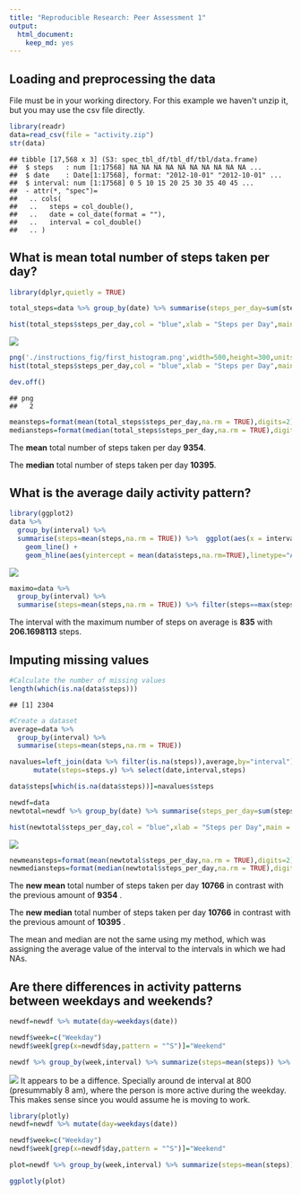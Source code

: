 ```yaml
---
title: "Reproducible Research: Peer Assessment 1"
output: 
  html_document: 
    keep_md: yes
---
```




## Loading and preprocessing the data

File must be in your working directory. For this example we haven't unzip it, but you may use the csv file directly. 


```r
library(readr)
data=read_csv(file = "activity.zip")
str(data)
```

```
## tibble [17,568 x 3] (S3: spec_tbl_df/tbl_df/tbl/data.frame)
##  $ steps   : num [1:17568] NA NA NA NA NA NA NA NA NA NA ...
##  $ date    : Date[1:17568], format: "2012-10-01" "2012-10-01" ...
##  $ interval: num [1:17568] 0 5 10 15 20 25 30 35 40 45 ...
##  - attr(*, "spec")=
##   .. cols(
##   ..   steps = col_double(),
##   ..   date = col_date(format = ""),
##   ..   interval = col_double()
##   .. )
```


## What is mean total number of steps taken per day?


```r
library(dplyr,quietly = TRUE)

total_steps=data %>% group_by(date) %>% summarise(steps_per_day=sum(steps,na.rm = T))

hist(total_steps$steps_per_day,col = "blue",xlab = "Steps per Day",main = "Histogram")
```

![](PA1_template_files/figure-html/unnamed-chunk-3-1.png)<!-- -->

```r
png('./instructions_fig/first_histogram.png',width=500,height=300,units="px")
hist(total_steps$steps_per_day,col = "blue",xlab = "Steps per Day",main = "Histogram")

dev.off()
```

```
## png 
##   2
```



```r
meansteps=format(mean(total_steps$steps_per_day,na.rm = TRUE),digits=2)
mediansteps=format(median(total_steps$steps_per_day,na.rm = TRUE),digits=2)
```

The **mean** total number of steps taken per day **9354**.  

The **median** total number of steps taken per day **10395**.  

## What is the average daily activity pattern?


```r
library(ggplot2)
data %>% 
  group_by(interval) %>% 
  summarise(steps=mean(steps,na.rm = TRUE)) %>%  ggplot(aes(x = interval,y=steps))+
    geom_line() + 
    geom_hline(aes(yintercept = mean(data$steps,na.rm=TRUE),linetype="Average"),color="blue",show.legend = TRUE)
```

![](PA1_template_files/figure-html/unnamed-chunk-5-1.png)<!-- -->

```r
maximo=data %>% 
  group_by(interval) %>% 
  summarise(steps=mean(steps,na.rm = TRUE)) %>% filter(steps==max(steps))
```
The interval with the maximum number of steps on average is **835** with **206.1698113** steps.  



## Imputing missing values

```r
#Calculate the number of missing values
length(which(is.na(data$steps)))
```

```
## [1] 2304
```

```r
#Create a dataset
average=data %>% 
  group_by(interval) %>% 
  summarise(steps=mean(steps,na.rm = TRUE))

navalues=left_join(data %>% filter(is.na(steps)),average,by="interval") %>% 
      mutate(steps=steps.y) %>% select(date,interval,steps)

data$steps[which(is.na(data$steps))]=navalues$steps

newdf=data
newtotal=newdf %>% group_by(date) %>% summarise(steps_per_day=sum(steps,na.rm = T)) 

hist(newtotal$steps_per_day,col = "blue",xlab = "Steps per Day",main = "Histogram")
```

![](PA1_template_files/figure-html/unnamed-chunk-7-1.png)<!-- -->

```r
newmeansteps=format(mean(newtotal$steps_per_day,na.rm = TRUE),digits=2)
newmediansteps=format(median(newtotal$steps_per_day,na.rm = TRUE),digits=2)
```


The **new mean** total number of steps taken per day **10766** in contrast with the previous amount of **9354** .  

The **new median** total number of steps taken per day **10766** in contrast with the previous amount of **10395** .  

The mean and median are not the same using my method, which was assigning the average value of the interval to the intervals in which we had NAs. 


## Are there differences in activity patterns between weekdays and weekends?


```r
newdf=newdf %>% mutate(day=weekdays(date)) 

newdf$week=c("Weekday")
newdf$week[grep(x=newdf$day,pattern = "^S")]="Weekend"

newdf %>% group_by(week,interval) %>% summarize(steps=mean(steps)) %>%  ggplot(aes(interval,steps)) + geom_line(aes(color=week),show.legend = FALSE) + facet_grid(.~week)
```

![](PA1_template_files/figure-html/unnamed-chunk-9-1.png)<!-- -->
It appears to be a diffence. Specially around de interval at 800 (presummably 8 am), where the person is more active during the weekday. This makes sense since you would assume he is moving to work. 




```r
library(plotly)
newdf=newdf %>% mutate(day=weekdays(date)) 

newdf$week=c("Weekday")
newdf$week[grep(x=newdf$day,pattern = "^S")]="Weekend"

plot=newdf %>% group_by(week,interval) %>% summarize(steps=mean(steps)) %>%  ggplot(aes(interval,steps)) + geom_line(aes(color=week),show.legend = FALSE) + facet_grid(.~week)

ggplotly(plot)
```

<!--html_preserve--><div id="htmlwidget-4fe247dd22256e529141" style="width:672px;height:480px;" class="plotly html-widget"></div>
<script type="application/json" data-for="htmlwidget-4fe247dd22256e529141">{"x":{"data":[{"x":[0,5,10,15,20,25,30,35,40,45,50,55,100,105,110,115,120,125,130,135,140,145,150,155,200,205,210,215,220,225,230,235,240,245,250,255,300,305,310,315,320,325,330,335,340,345,350,355,400,405,410,415,420,425,430,435,440,445,450,455,500,505,510,515,520,525,530,535,540,545,550,555,600,605,610,615,620,625,630,635,640,645,650,655,700,705,710,715,720,725,730,735,740,745,750,755,800,805,810,815,820,825,830,835,840,845,850,855,900,905,910,915,920,925,930,935,940,945,950,955,1000,1005,1010,1015,1020,1025,1030,1035,1040,1045,1050,1055,1100,1105,1110,1115,1120,1125,1130,1135,1140,1145,1150,1155,1200,1205,1210,1215,1220,1225,1230,1235,1240,1245,1250,1255,1300,1305,1310,1315,1320,1325,1330,1335,1340,1345,1350,1355,1400,1405,1410,1415,1420,1425,1430,1435,1440,1445,1450,1455,1500,1505,1510,1515,1520,1525,1530,1535,1540,1545,1550,1555,1600,1605,1610,1615,1620,1625,1630,1635,1640,1645,1650,1655,1700,1705,1710,1715,1720,1725,1730,1735,1740,1745,1750,1755,1800,1805,1810,1815,1820,1825,1830,1835,1840,1845,1850,1855,1900,1905,1910,1915,1920,1925,1930,1935,1940,1945,1950,1955,2000,2005,2010,2015,2020,2025,2030,2035,2040,2045,2050,2055,2100,2105,2110,2115,2120,2125,2130,2135,2140,2145,2150,2155,2200,2205,2210,2215,2220,2225,2230,2235,2240,2245,2250,2255,2300,2305,2310,2315,2320,2325,2330,2335,2340,2345,2350,2355],"y":[2.25115303983228,0.445283018867925,0.173165618448637,0.1979035639413,0.0989517819706499,1.59035639412998,0.692662473794549,1.13794549266247,0,1.79622641509434,0.3958071278826,0.0176100628930818,0.420545073375262,0.0905660377358491,0.1979035639413,0.445283018867925,0,1.45953878406709,2.22180293501048,0.0226415094339623,0.222641509433962,0.250314465408805,0.346331236897275,0,0,0,1.39538784067086,0,0,0.173165618448637,0,0.29685534591195,0,0,2.02851153039832,1.23689727463312,0,0,0,0,0.0276729559748428,0.816352201257862,1.23857442348008,0.522431865828092,0.420964360587002,0.0989517819706499,0,0,0.269601677148847,1.23689727463312,2.23102725366876,0,0.445283018867925,0.0477987421383648,3.3706498951782,0.221383647798742,3.77651991614256,0.888469601677149,2.34842767295597,0.726205450733753,0,2.05324947589099,3.93333333333333,2.18825995807128,4.22054507337526,2.70607966457023,2.74591194968553,7.94088050314465,20.4025157232704,23.6452830188679,50.3492662473795,56.2654088050314,41.2876310272537,64.5907756813417,70.0809224318658,77.1492662473795,63.9283018867925,60.032285115304,66.4423480083857,47.9786163522013,55.6691823899371,54.8670859538784,47.0477987421384,60.4272536687631,50.5970649895178,50.8280922431866,62.0234800838574,69.3345911949686,63.1010482180293,59.1085953878407,66.2238993710692,54.3538784067086,62.7241090146751,83.3840670859539,67.735429769392,66.5756813417191,82.7169811320755,71.9610062893082,144.013417190776,181.981551362683,200.575681341719,183.608385744235,198.884696016771,230.37819706499,218.901048218029,185.653249475891,191.230607966457,177.091404612159,167.660377358491,125.782809224319,93.948427672956,87.3039832285115,103.540041928721,92.4616352201258,58.5165618448637,35.8524109014675,27.461215932914,40.8561844863732,39.1308176100629,17.6297693920335,37.8754716981132,18.2197064989518,39.0775681341719,47.8213836477987,30.3454926624738,35.1501048218029,33.1266247379455,24.2553459119497,23.5153039832285,25.9119496855346,22.0348008385744,23.2591194968553,21.6922431865828,25.0905660377359,11.6872117400419,16.2729559748428,24.1836477987421,23.7295597484277,32.7689727463312,50.1974842767296,44.5605870020964,47.9249475890985,50.116142557652,56.1362683438155,55.7157232704403,72.8486373165618,83.6465408805031,75.2809224318658,48.7194968553459,46.822641509434,62.5740041928721,30.7442348008386,21.9815513626834,29.3203354297694,32.7853249475891,56.5932914046122,24.6008385744235,25.7404612159329,24.5685534591195,15.641928721174,35.6327044025157,44.8578616352201,31.7672955974843,23.306498951782,25.2394129979036,40.1840670859539,25.5761006289308,36.3303983228512,46.9228511530398,39.5505241090147,32.1224318658281,45.0486373165618,27.4851153039832,30.7618448637317,31.4909853249476,14.5123689727463,11.548427672956,21.9878406708595,41.8607966457023,38.2809224318658,30.8691823899371,35.0545073375262,29.9542976939203,31.9132075471698,39.8616352201258,37.3450733752621,42.1287211740042,50.9316561844864,90.5651991614256,95.8658280922432,93.948427672956,70.3060796645702,46.8842767295598,45.1953878406709,56.6062893081761,36.1337526205451,26.80964360587,29.5253668763103,22.5157232704403,21.8310272536688,25.8658280922432,31.9937106918239,27.6276729559748,32.4238993710692,23.5719077568134,44.9513626834382,34.1844863731656,48.0746331236897,60.1178197064989,72.3702306079665,56.1480083857442,65.8213836477987,82.8792452830189,59.3345911949686,34.5031446540881,37.5937106918239,26.6461215932914,46.6247379454927,67.2264150943396,82.6427672955975,61.3907756813417,73.4587002096436,79.2264150943396,81.4993710691824,91.7119496855346,115.460377358491,101.300209643606,90.5916142557652,87.5601677148847,77.2218029350105,62.3828092243187,54.3811320754717,37.8872117400419,20.5622641509434,29.0972746331237,45.9802935010482,30.0498951781971,18.5840670859539,44.2658280922432,27.2926624737946,13.3941299790356,5.558071278826,6.8230607966457,14.1119496855346,8.70817610062893,5.71153039832285,9.77358490566038,7.15639412997904,8.96184486373166,13.1094339622642,25.9735849056604,17.3090146750524,11.3702306079665,18.8968553459119,28.504821802935,18.9438155136268,14.2825995807128,8.04696016771488,12.7991614255765,16.5069182389937,7.13501048218029,7.59454926624738,8.26205450733753,3.43857442348008,1.52704402515723,4.42389937106918,6.30817610062893,11.1568134171908,9.27672955974843,10.8486373165618,12.7895178197065,2.89433962264151,0.0427672955974843,0.148427672955975,1.90272536687631,2.01383647798742,3.55136268343816,3.73542976939203,0,1.08846960167715,1.26163522012579,1.87798742138365,3.03605870020964,2.24863731656184,2.24025157232704,0.263312368972746,0.29685534591195,1.41006289308176],"text":["week: Weekday<br />interval:    0<br />steps: 2.251153e+00","week: Weekday<br />interval:    5<br />steps: 4.452830e-01","week: Weekday<br />interval:   10<br />steps: 1.731656e-01","week: Weekday<br />interval:   15<br />steps: 1.979036e-01","week: Weekday<br />interval:   20<br />steps: 9.895178e-02","week: Weekday<br />interval:   25<br />steps: 1.590356e+00","week: Weekday<br />interval:   30<br />steps: 6.926625e-01","week: Weekday<br />interval:   35<br />steps: 1.137945e+00","week: Weekday<br />interval:   40<br />steps: 0.000000e+00","week: Weekday<br />interval:   45<br />steps: 1.796226e+00","week: Weekday<br />interval:   50<br />steps: 3.958071e-01","week: Weekday<br />interval:   55<br />steps: 1.761006e-02","week: Weekday<br />interval:  100<br />steps: 4.205451e-01","week: Weekday<br />interval:  105<br />steps: 9.056604e-02","week: Weekday<br />interval:  110<br />steps: 1.979036e-01","week: Weekday<br />interval:  115<br />steps: 4.452830e-01","week: Weekday<br />interval:  120<br />steps: 0.000000e+00","week: Weekday<br />interval:  125<br />steps: 1.459539e+00","week: Weekday<br />interval:  130<br />steps: 2.221803e+00","week: Weekday<br />interval:  135<br />steps: 2.264151e-02","week: Weekday<br />interval:  140<br />steps: 2.226415e-01","week: Weekday<br />interval:  145<br />steps: 2.503145e-01","week: Weekday<br />interval:  150<br />steps: 3.463312e-01","week: Weekday<br />interval:  155<br />steps: 0.000000e+00","week: Weekday<br />interval:  200<br />steps: 0.000000e+00","week: Weekday<br />interval:  205<br />steps: 0.000000e+00","week: Weekday<br />interval:  210<br />steps: 1.395388e+00","week: Weekday<br />interval:  215<br />steps: 0.000000e+00","week: Weekday<br />interval:  220<br />steps: 0.000000e+00","week: Weekday<br />interval:  225<br />steps: 1.731656e-01","week: Weekday<br />interval:  230<br />steps: 0.000000e+00","week: Weekday<br />interval:  235<br />steps: 2.968553e-01","week: Weekday<br />interval:  240<br />steps: 0.000000e+00","week: Weekday<br />interval:  245<br />steps: 0.000000e+00","week: Weekday<br />interval:  250<br />steps: 2.028512e+00","week: Weekday<br />interval:  255<br />steps: 1.236897e+00","week: Weekday<br />interval:  300<br />steps: 0.000000e+00","week: Weekday<br />interval:  305<br />steps: 0.000000e+00","week: Weekday<br />interval:  310<br />steps: 0.000000e+00","week: Weekday<br />interval:  315<br />steps: 0.000000e+00","week: Weekday<br />interval:  320<br />steps: 2.767296e-02","week: Weekday<br />interval:  325<br />steps: 8.163522e-01","week: Weekday<br />interval:  330<br />steps: 1.238574e+00","week: Weekday<br />interval:  335<br />steps: 5.224319e-01","week: Weekday<br />interval:  340<br />steps: 4.209644e-01","week: Weekday<br />interval:  345<br />steps: 9.895178e-02","week: Weekday<br />interval:  350<br />steps: 0.000000e+00","week: Weekday<br />interval:  355<br />steps: 0.000000e+00","week: Weekday<br />interval:  400<br />steps: 2.696017e-01","week: Weekday<br />interval:  405<br />steps: 1.236897e+00","week: Weekday<br />interval:  410<br />steps: 2.231027e+00","week: Weekday<br />interval:  415<br />steps: 0.000000e+00","week: Weekday<br />interval:  420<br />steps: 4.452830e-01","week: Weekday<br />interval:  425<br />steps: 4.779874e-02","week: Weekday<br />interval:  430<br />steps: 3.370650e+00","week: Weekday<br />interval:  435<br />steps: 2.213836e-01","week: Weekday<br />interval:  440<br />steps: 3.776520e+00","week: Weekday<br />interval:  445<br />steps: 8.884696e-01","week: Weekday<br />interval:  450<br />steps: 2.348428e+00","week: Weekday<br />interval:  455<br />steps: 7.262055e-01","week: Weekday<br />interval:  500<br />steps: 0.000000e+00","week: Weekday<br />interval:  505<br />steps: 2.053249e+00","week: Weekday<br />interval:  510<br />steps: 3.933333e+00","week: Weekday<br />interval:  515<br />steps: 2.188260e+00","week: Weekday<br />interval:  520<br />steps: 4.220545e+00","week: Weekday<br />interval:  525<br />steps: 2.706080e+00","week: Weekday<br />interval:  530<br />steps: 2.745912e+00","week: Weekday<br />interval:  535<br />steps: 7.940881e+00","week: Weekday<br />interval:  540<br />steps: 2.040252e+01","week: Weekday<br />interval:  545<br />steps: 2.364528e+01","week: Weekday<br />interval:  550<br />steps: 5.034927e+01","week: Weekday<br />interval:  555<br />steps: 5.626541e+01","week: Weekday<br />interval:  600<br />steps: 4.128763e+01","week: Weekday<br />interval:  605<br />steps: 6.459078e+01","week: Weekday<br />interval:  610<br />steps: 7.008092e+01","week: Weekday<br />interval:  615<br />steps: 7.714927e+01","week: Weekday<br />interval:  620<br />steps: 6.392830e+01","week: Weekday<br />interval:  625<br />steps: 6.003229e+01","week: Weekday<br />interval:  630<br />steps: 6.644235e+01","week: Weekday<br />interval:  635<br />steps: 4.797862e+01","week: Weekday<br />interval:  640<br />steps: 5.566918e+01","week: Weekday<br />interval:  645<br />steps: 5.486709e+01","week: Weekday<br />interval:  650<br />steps: 4.704780e+01","week: Weekday<br />interval:  655<br />steps: 6.042725e+01","week: Weekday<br />interval:  700<br />steps: 5.059706e+01","week: Weekday<br />interval:  705<br />steps: 5.082809e+01","week: Weekday<br />interval:  710<br />steps: 6.202348e+01","week: Weekday<br />interval:  715<br />steps: 6.933459e+01","week: Weekday<br />interval:  720<br />steps: 6.310105e+01","week: Weekday<br />interval:  725<br />steps: 5.910860e+01","week: Weekday<br />interval:  730<br />steps: 6.622390e+01","week: Weekday<br />interval:  735<br />steps: 5.435388e+01","week: Weekday<br />interval:  740<br />steps: 6.272411e+01","week: Weekday<br />interval:  745<br />steps: 8.338407e+01","week: Weekday<br />interval:  750<br />steps: 6.773543e+01","week: Weekday<br />interval:  755<br />steps: 6.657568e+01","week: Weekday<br />interval:  800<br />steps: 8.271698e+01","week: Weekday<br />interval:  805<br />steps: 7.196101e+01","week: Weekday<br />interval:  810<br />steps: 1.440134e+02","week: Weekday<br />interval:  815<br />steps: 1.819816e+02","week: Weekday<br />interval:  820<br />steps: 2.005757e+02","week: Weekday<br />interval:  825<br />steps: 1.836084e+02","week: Weekday<br />interval:  830<br />steps: 1.988847e+02","week: Weekday<br />interval:  835<br />steps: 2.303782e+02","week: Weekday<br />interval:  840<br />steps: 2.189010e+02","week: Weekday<br />interval:  845<br />steps: 1.856532e+02","week: Weekday<br />interval:  850<br />steps: 1.912306e+02","week: Weekday<br />interval:  855<br />steps: 1.770914e+02","week: Weekday<br />interval:  900<br />steps: 1.676604e+02","week: Weekday<br />interval:  905<br />steps: 1.257828e+02","week: Weekday<br />interval:  910<br />steps: 9.394843e+01","week: Weekday<br />interval:  915<br />steps: 8.730398e+01","week: Weekday<br />interval:  920<br />steps: 1.035400e+02","week: Weekday<br />interval:  925<br />steps: 9.246164e+01","week: Weekday<br />interval:  930<br />steps: 5.851656e+01","week: Weekday<br />interval:  935<br />steps: 3.585241e+01","week: Weekday<br />interval:  940<br />steps: 2.746122e+01","week: Weekday<br />interval:  945<br />steps: 4.085618e+01","week: Weekday<br />interval:  950<br />steps: 3.913082e+01","week: Weekday<br />interval:  955<br />steps: 1.762977e+01","week: Weekday<br />interval: 1000<br />steps: 3.787547e+01","week: Weekday<br />interval: 1005<br />steps: 1.821971e+01","week: Weekday<br />interval: 1010<br />steps: 3.907757e+01","week: Weekday<br />interval: 1015<br />steps: 4.782138e+01","week: Weekday<br />interval: 1020<br />steps: 3.034549e+01","week: Weekday<br />interval: 1025<br />steps: 3.515010e+01","week: Weekday<br />interval: 1030<br />steps: 3.312662e+01","week: Weekday<br />interval: 1035<br />steps: 2.425535e+01","week: Weekday<br />interval: 1040<br />steps: 2.351530e+01","week: Weekday<br />interval: 1045<br />steps: 2.591195e+01","week: Weekday<br />interval: 1050<br />steps: 2.203480e+01","week: Weekday<br />interval: 1055<br />steps: 2.325912e+01","week: Weekday<br />interval: 1100<br />steps: 2.169224e+01","week: Weekday<br />interval: 1105<br />steps: 2.509057e+01","week: Weekday<br />interval: 1110<br />steps: 1.168721e+01","week: Weekday<br />interval: 1115<br />steps: 1.627296e+01","week: Weekday<br />interval: 1120<br />steps: 2.418365e+01","week: Weekday<br />interval: 1125<br />steps: 2.372956e+01","week: Weekday<br />interval: 1130<br />steps: 3.276897e+01","week: Weekday<br />interval: 1135<br />steps: 5.019748e+01","week: Weekday<br />interval: 1140<br />steps: 4.456059e+01","week: Weekday<br />interval: 1145<br />steps: 4.792495e+01","week: Weekday<br />interval: 1150<br />steps: 5.011614e+01","week: Weekday<br />interval: 1155<br />steps: 5.613627e+01","week: Weekday<br />interval: 1200<br />steps: 5.571572e+01","week: Weekday<br />interval: 1205<br />steps: 7.284864e+01","week: Weekday<br />interval: 1210<br />steps: 8.364654e+01","week: Weekday<br />interval: 1215<br />steps: 7.528092e+01","week: Weekday<br />interval: 1220<br />steps: 4.871950e+01","week: Weekday<br />interval: 1225<br />steps: 4.682264e+01","week: Weekday<br />interval: 1230<br />steps: 6.257400e+01","week: Weekday<br />interval: 1235<br />steps: 3.074423e+01","week: Weekday<br />interval: 1240<br />steps: 2.198155e+01","week: Weekday<br />interval: 1245<br />steps: 2.932034e+01","week: Weekday<br />interval: 1250<br />steps: 3.278532e+01","week: Weekday<br />interval: 1255<br />steps: 5.659329e+01","week: Weekday<br />interval: 1300<br />steps: 2.460084e+01","week: Weekday<br />interval: 1305<br />steps: 2.574046e+01","week: Weekday<br />interval: 1310<br />steps: 2.456855e+01","week: Weekday<br />interval: 1315<br />steps: 1.564193e+01","week: Weekday<br />interval: 1320<br />steps: 3.563270e+01","week: Weekday<br />interval: 1325<br />steps: 4.485786e+01","week: Weekday<br />interval: 1330<br />steps: 3.176730e+01","week: Weekday<br />interval: 1335<br />steps: 2.330650e+01","week: Weekday<br />interval: 1340<br />steps: 2.523941e+01","week: Weekday<br />interval: 1345<br />steps: 4.018407e+01","week: Weekday<br />interval: 1350<br />steps: 2.557610e+01","week: Weekday<br />interval: 1355<br />steps: 3.633040e+01","week: Weekday<br />interval: 1400<br />steps: 4.692285e+01","week: Weekday<br />interval: 1405<br />steps: 3.955052e+01","week: Weekday<br />interval: 1410<br />steps: 3.212243e+01","week: Weekday<br />interval: 1415<br />steps: 4.504864e+01","week: Weekday<br />interval: 1420<br />steps: 2.748512e+01","week: Weekday<br />interval: 1425<br />steps: 3.076184e+01","week: Weekday<br />interval: 1430<br />steps: 3.149099e+01","week: Weekday<br />interval: 1435<br />steps: 1.451237e+01","week: Weekday<br />interval: 1440<br />steps: 1.154843e+01","week: Weekday<br />interval: 1445<br />steps: 2.198784e+01","week: Weekday<br />interval: 1450<br />steps: 4.186080e+01","week: Weekday<br />interval: 1455<br />steps: 3.828092e+01","week: Weekday<br />interval: 1500<br />steps: 3.086918e+01","week: Weekday<br />interval: 1505<br />steps: 3.505451e+01","week: Weekday<br />interval: 1510<br />steps: 2.995430e+01","week: Weekday<br />interval: 1515<br />steps: 3.191321e+01","week: Weekday<br />interval: 1520<br />steps: 3.986164e+01","week: Weekday<br />interval: 1525<br />steps: 3.734507e+01","week: Weekday<br />interval: 1530<br />steps: 4.212872e+01","week: Weekday<br />interval: 1535<br />steps: 5.093166e+01","week: Weekday<br />interval: 1540<br />steps: 9.056520e+01","week: Weekday<br />interval: 1545<br />steps: 9.586583e+01","week: Weekday<br />interval: 1550<br />steps: 9.394843e+01","week: Weekday<br />interval: 1555<br />steps: 7.030608e+01","week: Weekday<br />interval: 1600<br />steps: 4.688428e+01","week: Weekday<br />interval: 1605<br />steps: 4.519539e+01","week: Weekday<br />interval: 1610<br />steps: 5.660629e+01","week: Weekday<br />interval: 1615<br />steps: 3.613375e+01","week: Weekday<br />interval: 1620<br />steps: 2.680964e+01","week: Weekday<br />interval: 1625<br />steps: 2.952537e+01","week: Weekday<br />interval: 1630<br />steps: 2.251572e+01","week: Weekday<br />interval: 1635<br />steps: 2.183103e+01","week: Weekday<br />interval: 1640<br />steps: 2.586583e+01","week: Weekday<br />interval: 1645<br />steps: 3.199371e+01","week: Weekday<br />interval: 1650<br />steps: 2.762767e+01","week: Weekday<br />interval: 1655<br />steps: 3.242390e+01","week: Weekday<br />interval: 1700<br />steps: 2.357191e+01","week: Weekday<br />interval: 1705<br />steps: 4.495136e+01","week: Weekday<br />interval: 1710<br />steps: 3.418449e+01","week: Weekday<br />interval: 1715<br />steps: 4.807463e+01","week: Weekday<br />interval: 1720<br />steps: 6.011782e+01","week: Weekday<br />interval: 1725<br />steps: 7.237023e+01","week: Weekday<br />interval: 1730<br />steps: 5.614801e+01","week: Weekday<br />interval: 1735<br />steps: 6.582138e+01","week: Weekday<br />interval: 1740<br />steps: 8.287925e+01","week: Weekday<br />interval: 1745<br />steps: 5.933459e+01","week: Weekday<br />interval: 1750<br />steps: 3.450314e+01","week: Weekday<br />interval: 1755<br />steps: 3.759371e+01","week: Weekday<br />interval: 1800<br />steps: 2.664612e+01","week: Weekday<br />interval: 1805<br />steps: 4.662474e+01","week: Weekday<br />interval: 1810<br />steps: 6.722642e+01","week: Weekday<br />interval: 1815<br />steps: 8.264277e+01","week: Weekday<br />interval: 1820<br />steps: 6.139078e+01","week: Weekday<br />interval: 1825<br />steps: 7.345870e+01","week: Weekday<br />interval: 1830<br />steps: 7.922642e+01","week: Weekday<br />interval: 1835<br />steps: 8.149937e+01","week: Weekday<br />interval: 1840<br />steps: 9.171195e+01","week: Weekday<br />interval: 1845<br />steps: 1.154604e+02","week: Weekday<br />interval: 1850<br />steps: 1.013002e+02","week: Weekday<br />interval: 1855<br />steps: 9.059161e+01","week: Weekday<br />interval: 1900<br />steps: 8.756017e+01","week: Weekday<br />interval: 1905<br />steps: 7.722180e+01","week: Weekday<br />interval: 1910<br />steps: 6.238281e+01","week: Weekday<br />interval: 1915<br />steps: 5.438113e+01","week: Weekday<br />interval: 1920<br />steps: 3.788721e+01","week: Weekday<br />interval: 1925<br />steps: 2.056226e+01","week: Weekday<br />interval: 1930<br />steps: 2.909727e+01","week: Weekday<br />interval: 1935<br />steps: 4.598029e+01","week: Weekday<br />interval: 1940<br />steps: 3.004990e+01","week: Weekday<br />interval: 1945<br />steps: 1.858407e+01","week: Weekday<br />interval: 1950<br />steps: 4.426583e+01","week: Weekday<br />interval: 1955<br />steps: 2.729266e+01","week: Weekday<br />interval: 2000<br />steps: 1.339413e+01","week: Weekday<br />interval: 2005<br />steps: 5.558071e+00","week: Weekday<br />interval: 2010<br />steps: 6.823061e+00","week: Weekday<br />interval: 2015<br />steps: 1.411195e+01","week: Weekday<br />interval: 2020<br />steps: 8.708176e+00","week: Weekday<br />interval: 2025<br />steps: 5.711530e+00","week: Weekday<br />interval: 2030<br />steps: 9.773585e+00","week: Weekday<br />interval: 2035<br />steps: 7.156394e+00","week: Weekday<br />interval: 2040<br />steps: 8.961845e+00","week: Weekday<br />interval: 2045<br />steps: 1.310943e+01","week: Weekday<br />interval: 2050<br />steps: 2.597358e+01","week: Weekday<br />interval: 2055<br />steps: 1.730901e+01","week: Weekday<br />interval: 2100<br />steps: 1.137023e+01","week: Weekday<br />interval: 2105<br />steps: 1.889686e+01","week: Weekday<br />interval: 2110<br />steps: 2.850482e+01","week: Weekday<br />interval: 2115<br />steps: 1.894382e+01","week: Weekday<br />interval: 2120<br />steps: 1.428260e+01","week: Weekday<br />interval: 2125<br />steps: 8.046960e+00","week: Weekday<br />interval: 2130<br />steps: 1.279916e+01","week: Weekday<br />interval: 2135<br />steps: 1.650692e+01","week: Weekday<br />interval: 2140<br />steps: 7.135010e+00","week: Weekday<br />interval: 2145<br />steps: 7.594549e+00","week: Weekday<br />interval: 2150<br />steps: 8.262055e+00","week: Weekday<br />interval: 2155<br />steps: 3.438574e+00","week: Weekday<br />interval: 2200<br />steps: 1.527044e+00","week: Weekday<br />interval: 2205<br />steps: 4.423899e+00","week: Weekday<br />interval: 2210<br />steps: 6.308176e+00","week: Weekday<br />interval: 2215<br />steps: 1.115681e+01","week: Weekday<br />interval: 2220<br />steps: 9.276730e+00","week: Weekday<br />interval: 2225<br />steps: 1.084864e+01","week: Weekday<br />interval: 2230<br />steps: 1.278952e+01","week: Weekday<br />interval: 2235<br />steps: 2.894340e+00","week: Weekday<br />interval: 2240<br />steps: 4.276730e-02","week: Weekday<br />interval: 2245<br />steps: 1.484277e-01","week: Weekday<br />interval: 2250<br />steps: 1.902725e+00","week: Weekday<br />interval: 2255<br />steps: 2.013836e+00","week: Weekday<br />interval: 2300<br />steps: 3.551363e+00","week: Weekday<br />interval: 2305<br />steps: 3.735430e+00","week: Weekday<br />interval: 2310<br />steps: 0.000000e+00","week: Weekday<br />interval: 2315<br />steps: 1.088470e+00","week: Weekday<br />interval: 2320<br />steps: 1.261635e+00","week: Weekday<br />interval: 2325<br />steps: 1.877987e+00","week: Weekday<br />interval: 2330<br />steps: 3.036059e+00","week: Weekday<br />interval: 2335<br />steps: 2.248637e+00","week: Weekday<br />interval: 2340<br />steps: 2.240252e+00","week: Weekday<br />interval: 2345<br />steps: 2.633124e-01","week: Weekday<br />interval: 2350<br />steps: 2.968553e-01","week: Weekday<br />interval: 2355<br />steps: 1.410063e+00"],"type":"scatter","mode":"lines","line":{"width":1.88976377952756,"color":"rgba(248,118,109,1)","dash":"solid"},"hoveron":"points","name":"Weekday","legendgroup":"Weekday","showlegend":true,"xaxis":"x","yaxis":"y","hoverinfo":"text","frame":null},{"x":[0,5,10,15,20,25,30,35,40,45,50,55,100,105,110,115,120,125,130,135,140,145,150,155,200,205,210,215,220,225,230,235,240,245,250,255,300,305,310,315,320,325,330,335,340,345,350,355,400,405,410,415,420,425,430,435,440,445,450,455,500,505,510,515,520,525,530,535,540,545,550,555,600,605,610,615,620,625,630,635,640,645,650,655,700,705,710,715,720,725,730,735,740,745,750,755,800,805,810,815,820,825,830,835,840,845,850,855,900,905,910,915,920,925,930,935,940,945,950,955,1000,1005,1010,1015,1020,1025,1030,1035,1040,1045,1050,1055,1100,1105,1110,1115,1120,1125,1130,1135,1140,1145,1150,1155,1200,1205,1210,1215,1220,1225,1230,1235,1240,1245,1250,1255,1300,1305,1310,1315,1320,1325,1330,1335,1340,1345,1350,1355,1400,1405,1410,1415,1420,1425,1430,1435,1440,1445,1450,1455,1500,1505,1510,1515,1520,1525,1530,1535,1540,1545,1550,1555,1600,1605,1610,1615,1620,1625,1630,1635,1640,1645,1650,1655,1700,1705,1710,1715,1720,1725,1730,1735,1740,1745,1750,1755,1800,1805,1810,1815,1820,1825,1830,1835,1840,1845,1850,1855,1900,1905,1910,1915,1920,1925,1930,1935,1940,1945,1950,1955,2000,2005,2010,2015,2020,2025,2030,2035,2040,2045,2050,2055,2100,2105,2110,2115,2120,2125,2130,2135,2140,2145,2150,2155,2200,2205,2210,2215,2220,2225,2230,2235,2240,2245,2250,2255,2300,2305,2310,2315,2320,2325,2330,2335,2340,2345,2350,2355],"y":[0.214622641509434,0.0424528301886792,0.0165094339622642,0.0188679245283019,0.00943396226415094,3.51179245283019,0.0660377358490566,0.108490566037736,0,0.558962264150943,0.0377358490566038,0.454009433962264,0.0400943396226415,2.33490566037736,0.0188679245283019,0.0424528301886792,0,0.139150943396226,0.72877358490566,0.58372641509434,0.0212264150943396,0.734669811320755,0.0330188679245283,0,0,0,0.391509433962264,0,0,0.0165094339622642,0,0.0283018867924528,0,0,0.193396226415094,0.117924528301887,0,0,0,0,0.713443396226415,0.0778301886792453,2.70283018867925,0.76061320754717,0.686320754716981,0.00943396226415094,0,0,3.77358490566038,0.117924528301887,3.50825471698113,0,0.0424528301886792,1.23231132075472,6.20165094339623,1.89504716981132,2.68632075471698,0.66627358490566,5.26415094339623,2.20165094339623,0,0.195754716981132,0.375,2.40566037735849,0.790094339622642,3.68278301886792,0.261792452830189,0.757075471698113,3.68985849056604,3.41745283018868,8.80660377358491,11.373820754717,3.93632075471698,6.15801886792453,7.90919811320755,24.9316037735849,10.6827830188679,10.6344339622642,11.9563679245283,15.0424528301887,11.252358490566,14.0837264150943,10.1073113207547,17.0047169811321,24.7264150943396,26.2346698113208,18.126179245283,12.813679245283,12.8655660377358,28.122641509434,26.0224056603774,16.1025943396226,22.8455188679245,30.6308962264151,30.0436320754717,26.8313679245283,47.1096698113208,57.6509433962264,88.4292452830189,88.7535377358491,88.3938679245283,76.0495283018868,116.600235849057,138.083726415094,131.303066037736,162.445754716981,161.362028301887,138.689858490566,75.3691037735849,119.129716981132,151.764150943396,166.639150943396,104.214622641509,105.807783018868,87.8384433962264,71.5908018867924,17.2865566037736,32.8443396226415,23.310141509434,30.6945754716981,48.1332547169811,51.622641509434,51.8018867924528,66.2700471698113,63.0530660377358,94.7865566037736,75.6603773584906,74.4268867924528,66.1497641509434,35.1674528301887,33.6992924528302,56.3679245283019,58.5448113207547,42.5849056603774,48.4150943396226,51.6308962264151,40.1721698113208,34.1839622641509,35.3042452830189,49.372641509434,34.9422169811321,35.2629716981132,34.5672169811321,67.7735849056604,86.7959905660377,129.462264150943,126.356132075472,141.971698113208,104.674528301887,59.5837264150943,31.6839622641509,37.1143867924528,39.3160377358491,61.4044811320755,79.5695754716981,97.3478773584906,92.2299528301887,79.6733490566038,95.8455188679245,112.247641509434,76.0931603773585,88.9917452830189,73.6568396226415,30.2665094339623,81.3702830188679,91.1308962264151,108.477594339623,129.66391509434,80.5943396226415,86.8702830188679,75.8231132075472,58.9622641509434,57.9339622641509,56.6308962264151,70.9811320754717,64.063679245283,32.7641509433962,37.5719339622642,48.5778301886792,59.2216981132075,27.627358490566,38.9469339622642,51.061320754717,58.3561320754717,63.1202830188679,77.0318396226415,65.0165094339623,105.790094339623,61.3632075471698,106.520047169811,125.076650943396,122.370283018868,105.016509433962,117.391509433962,125.005896226415,139.208726415094,141.55070754717,144.846698113208,103.920990566038,85.6332547169811,97.5200471698113,83.3066037735849,98.4634433962264,75.3349056603774,111.452830188679,88.2252358490566,97.2146226415094,98.2158018867924,108.152122641509,97.4304245283019,104.930424528302,42.3325471698113,53.1992924528302,48.563679245283,35.5341981132075,37.0566037735849,80.1474056603774,90.064858490566,95.7122641509434,92.8525943396226,53.2830188679245,51.7841981132075,73.3997641509434,53.8431603773585,67.4174528301887,54.4316037735849,45.1981132075472,71.5754716981132,77.2959905660377,79.5412735849057,45.8172169811321,50.4823113207547,31.9150943396226,21.1521226415094,22.6120283018868,23.252358490566,30.6509433962264,45.1308962264151,49.5825471698113,51.0660377358491,37.1403301886792,56.877358490566,54.5424528301887,87.4174528301887,77.7264150943396,64.6462264150943,76.6002358490566,61.2299528301887,49.3183962264151,44.4150943396226,50.1002358490566,28.1438679245283,28.8054245283019,12.5283018867925,9.24410377358491,20.0931603773585,7.30660377358491,7.93985849056604,19.8950471698113,15.7252358490566,13.0224056603774,8.34905660377358,7.76650943396226,0.327830188679245,1.24410377358491,1.58490566037736,0.601415094339623,1.06367924528302,0.884433962264151,2.6497641509434,1.21933962264151,0.275943396226415,1.10259433962264,0.0141509433962264,0.762971698113208,11.8879716981132,2.6002358490566,0.356132075471698,0,0.10377358490566,0.120283018867925,0.76061320754717,1.38797169811321,11.5872641509434,6.2877358490566,1.70518867924528,0.0283018867924528,0.134433962264151],"text":["week: Weekend<br />interval:    0<br />steps: 2.146226e-01","week: Weekend<br />interval:    5<br />steps: 4.245283e-02","week: Weekend<br />interval:   10<br />steps: 1.650943e-02","week: Weekend<br />interval:   15<br />steps: 1.886792e-02","week: Weekend<br />interval:   20<br />steps: 9.433962e-03","week: Weekend<br />interval:   25<br />steps: 3.511792e+00","week: Weekend<br />interval:   30<br />steps: 6.603774e-02","week: Weekend<br />interval:   35<br />steps: 1.084906e-01","week: Weekend<br />interval:   40<br />steps: 0.000000e+00","week: Weekend<br />interval:   45<br />steps: 5.589623e-01","week: Weekend<br />interval:   50<br />steps: 3.773585e-02","week: Weekend<br />interval:   55<br />steps: 4.540094e-01","week: Weekend<br />interval:  100<br />steps: 4.009434e-02","week: Weekend<br />interval:  105<br />steps: 2.334906e+00","week: Weekend<br />interval:  110<br />steps: 1.886792e-02","week: Weekend<br />interval:  115<br />steps: 4.245283e-02","week: Weekend<br />interval:  120<br />steps: 0.000000e+00","week: Weekend<br />interval:  125<br />steps: 1.391509e-01","week: Weekend<br />interval:  130<br />steps: 7.287736e-01","week: Weekend<br />interval:  135<br />steps: 5.837264e-01","week: Weekend<br />interval:  140<br />steps: 2.122642e-02","week: Weekend<br />interval:  145<br />steps: 7.346698e-01","week: Weekend<br />interval:  150<br />steps: 3.301887e-02","week: Weekend<br />interval:  155<br />steps: 0.000000e+00","week: Weekend<br />interval:  200<br />steps: 0.000000e+00","week: Weekend<br />interval:  205<br />steps: 0.000000e+00","week: Weekend<br />interval:  210<br />steps: 3.915094e-01","week: Weekend<br />interval:  215<br />steps: 0.000000e+00","week: Weekend<br />interval:  220<br />steps: 0.000000e+00","week: Weekend<br />interval:  225<br />steps: 1.650943e-02","week: Weekend<br />interval:  230<br />steps: 0.000000e+00","week: Weekend<br />interval:  235<br />steps: 2.830189e-02","week: Weekend<br />interval:  240<br />steps: 0.000000e+00","week: Weekend<br />interval:  245<br />steps: 0.000000e+00","week: Weekend<br />interval:  250<br />steps: 1.933962e-01","week: Weekend<br />interval:  255<br />steps: 1.179245e-01","week: Weekend<br />interval:  300<br />steps: 0.000000e+00","week: Weekend<br />interval:  305<br />steps: 0.000000e+00","week: Weekend<br />interval:  310<br />steps: 0.000000e+00","week: Weekend<br />interval:  315<br />steps: 0.000000e+00","week: Weekend<br />interval:  320<br />steps: 7.134434e-01","week: Weekend<br />interval:  325<br />steps: 7.783019e-02","week: Weekend<br />interval:  330<br />steps: 2.702830e+00","week: Weekend<br />interval:  335<br />steps: 7.606132e-01","week: Weekend<br />interval:  340<br />steps: 6.863208e-01","week: Weekend<br />interval:  345<br />steps: 9.433962e-03","week: Weekend<br />interval:  350<br />steps: 0.000000e+00","week: Weekend<br />interval:  355<br />steps: 0.000000e+00","week: Weekend<br />interval:  400<br />steps: 3.773585e+00","week: Weekend<br />interval:  405<br />steps: 1.179245e-01","week: Weekend<br />interval:  410<br />steps: 3.508255e+00","week: Weekend<br />interval:  415<br />steps: 0.000000e+00","week: Weekend<br />interval:  420<br />steps: 4.245283e-02","week: Weekend<br />interval:  425<br />steps: 1.232311e+00","week: Weekend<br />interval:  430<br />steps: 6.201651e+00","week: Weekend<br />interval:  435<br />steps: 1.895047e+00","week: Weekend<br />interval:  440<br />steps: 2.686321e+00","week: Weekend<br />interval:  445<br />steps: 6.662736e-01","week: Weekend<br />interval:  450<br />steps: 5.264151e+00","week: Weekend<br />interval:  455<br />steps: 2.201651e+00","week: Weekend<br />interval:  500<br />steps: 0.000000e+00","week: Weekend<br />interval:  505<br />steps: 1.957547e-01","week: Weekend<br />interval:  510<br />steps: 3.750000e-01","week: Weekend<br />interval:  515<br />steps: 2.405660e+00","week: Weekend<br />interval:  520<br />steps: 7.900943e-01","week: Weekend<br />interval:  525<br />steps: 3.682783e+00","week: Weekend<br />interval:  530<br />steps: 2.617925e-01","week: Weekend<br />interval:  535<br />steps: 7.570755e-01","week: Weekend<br />interval:  540<br />steps: 3.689858e+00","week: Weekend<br />interval:  545<br />steps: 3.417453e+00","week: Weekend<br />interval:  550<br />steps: 8.806604e+00","week: Weekend<br />interval:  555<br />steps: 1.137382e+01","week: Weekend<br />interval:  600<br />steps: 3.936321e+00","week: Weekend<br />interval:  605<br />steps: 6.158019e+00","week: Weekend<br />interval:  610<br />steps: 7.909198e+00","week: Weekend<br />interval:  615<br />steps: 2.493160e+01","week: Weekend<br />interval:  620<br />steps: 1.068278e+01","week: Weekend<br />interval:  625<br />steps: 1.063443e+01","week: Weekend<br />interval:  630<br />steps: 1.195637e+01","week: Weekend<br />interval:  635<br />steps: 1.504245e+01","week: Weekend<br />interval:  640<br />steps: 1.125236e+01","week: Weekend<br />interval:  645<br />steps: 1.408373e+01","week: Weekend<br />interval:  650<br />steps: 1.010731e+01","week: Weekend<br />interval:  655<br />steps: 1.700472e+01","week: Weekend<br />interval:  700<br />steps: 2.472642e+01","week: Weekend<br />interval:  705<br />steps: 2.623467e+01","week: Weekend<br />interval:  710<br />steps: 1.812618e+01","week: Weekend<br />interval:  715<br />steps: 1.281368e+01","week: Weekend<br />interval:  720<br />steps: 1.286557e+01","week: Weekend<br />interval:  725<br />steps: 2.812264e+01","week: Weekend<br />interval:  730<br />steps: 2.602241e+01","week: Weekend<br />interval:  735<br />steps: 1.610259e+01","week: Weekend<br />interval:  740<br />steps: 2.284552e+01","week: Weekend<br />interval:  745<br />steps: 3.063090e+01","week: Weekend<br />interval:  750<br />steps: 3.004363e+01","week: Weekend<br />interval:  755<br />steps: 2.683137e+01","week: Weekend<br />interval:  800<br />steps: 4.710967e+01","week: Weekend<br />interval:  805<br />steps: 5.765094e+01","week: Weekend<br />interval:  810<br />steps: 8.842925e+01","week: Weekend<br />interval:  815<br />steps: 8.875354e+01","week: Weekend<br />interval:  820<br />steps: 8.839387e+01","week: Weekend<br />interval:  825<br />steps: 7.604953e+01","week: Weekend<br />interval:  830<br />steps: 1.166002e+02","week: Weekend<br />interval:  835<br />steps: 1.380837e+02","week: Weekend<br />interval:  840<br />steps: 1.313031e+02","week: Weekend<br />interval:  845<br />steps: 1.624458e+02","week: Weekend<br />interval:  850<br />steps: 1.613620e+02","week: Weekend<br />interval:  855<br />steps: 1.386899e+02","week: Weekend<br />interval:  900<br />steps: 7.536910e+01","week: Weekend<br />interval:  905<br />steps: 1.191297e+02","week: Weekend<br />interval:  910<br />steps: 1.517642e+02","week: Weekend<br />interval:  915<br />steps: 1.666392e+02","week: Weekend<br />interval:  920<br />steps: 1.042146e+02","week: Weekend<br />interval:  925<br />steps: 1.058078e+02","week: Weekend<br />interval:  930<br />steps: 8.783844e+01","week: Weekend<br />interval:  935<br />steps: 7.159080e+01","week: Weekend<br />interval:  940<br />steps: 1.728656e+01","week: Weekend<br />interval:  945<br />steps: 3.284434e+01","week: Weekend<br />interval:  950<br />steps: 2.331014e+01","week: Weekend<br />interval:  955<br />steps: 3.069458e+01","week: Weekend<br />interval: 1000<br />steps: 4.813325e+01","week: Weekend<br />interval: 1005<br />steps: 5.162264e+01","week: Weekend<br />interval: 1010<br />steps: 5.180189e+01","week: Weekend<br />interval: 1015<br />steps: 6.627005e+01","week: Weekend<br />interval: 1020<br />steps: 6.305307e+01","week: Weekend<br />interval: 1025<br />steps: 9.478656e+01","week: Weekend<br />interval: 1030<br />steps: 7.566038e+01","week: Weekend<br />interval: 1035<br />steps: 7.442689e+01","week: Weekend<br />interval: 1040<br />steps: 6.614976e+01","week: Weekend<br />interval: 1045<br />steps: 3.516745e+01","week: Weekend<br />interval: 1050<br />steps: 3.369929e+01","week: Weekend<br />interval: 1055<br />steps: 5.636792e+01","week: Weekend<br />interval: 1100<br />steps: 5.854481e+01","week: Weekend<br />interval: 1105<br />steps: 4.258491e+01","week: Weekend<br />interval: 1110<br />steps: 4.841509e+01","week: Weekend<br />interval: 1115<br />steps: 5.163090e+01","week: Weekend<br />interval: 1120<br />steps: 4.017217e+01","week: Weekend<br />interval: 1125<br />steps: 3.418396e+01","week: Weekend<br />interval: 1130<br />steps: 3.530425e+01","week: Weekend<br />interval: 1135<br />steps: 4.937264e+01","week: Weekend<br />interval: 1140<br />steps: 3.494222e+01","week: Weekend<br />interval: 1145<br />steps: 3.526297e+01","week: Weekend<br />interval: 1150<br />steps: 3.456722e+01","week: Weekend<br />interval: 1155<br />steps: 6.777358e+01","week: Weekend<br />interval: 1200<br />steps: 8.679599e+01","week: Weekend<br />interval: 1205<br />steps: 1.294623e+02","week: Weekend<br />interval: 1210<br />steps: 1.263561e+02","week: Weekend<br />interval: 1215<br />steps: 1.419717e+02","week: Weekend<br />interval: 1220<br />steps: 1.046745e+02","week: Weekend<br />interval: 1225<br />steps: 5.958373e+01","week: Weekend<br />interval: 1230<br />steps: 3.168396e+01","week: Weekend<br />interval: 1235<br />steps: 3.711439e+01","week: Weekend<br />interval: 1240<br />steps: 3.931604e+01","week: Weekend<br />interval: 1245<br />steps: 6.140448e+01","week: Weekend<br />interval: 1250<br />steps: 7.956958e+01","week: Weekend<br />interval: 1255<br />steps: 9.734788e+01","week: Weekend<br />interval: 1300<br />steps: 9.222995e+01","week: Weekend<br />interval: 1305<br />steps: 7.967335e+01","week: Weekend<br />interval: 1310<br />steps: 9.584552e+01","week: Weekend<br />interval: 1315<br />steps: 1.122476e+02","week: Weekend<br />interval: 1320<br />steps: 7.609316e+01","week: Weekend<br />interval: 1325<br />steps: 8.899175e+01","week: Weekend<br />interval: 1330<br />steps: 7.365684e+01","week: Weekend<br />interval: 1335<br />steps: 3.026651e+01","week: Weekend<br />interval: 1340<br />steps: 8.137028e+01","week: Weekend<br />interval: 1345<br />steps: 9.113090e+01","week: Weekend<br />interval: 1350<br />steps: 1.084776e+02","week: Weekend<br />interval: 1355<br />steps: 1.296639e+02","week: Weekend<br />interval: 1400<br />steps: 8.059434e+01","week: Weekend<br />interval: 1405<br />steps: 8.687028e+01","week: Weekend<br />interval: 1410<br />steps: 7.582311e+01","week: Weekend<br />interval: 1415<br />steps: 5.896226e+01","week: Weekend<br />interval: 1420<br />steps: 5.793396e+01","week: Weekend<br />interval: 1425<br />steps: 5.663090e+01","week: Weekend<br />interval: 1430<br />steps: 7.098113e+01","week: Weekend<br />interval: 1435<br />steps: 6.406368e+01","week: Weekend<br />interval: 1440<br />steps: 3.276415e+01","week: Weekend<br />interval: 1445<br />steps: 3.757193e+01","week: Weekend<br />interval: 1450<br />steps: 4.857783e+01","week: Weekend<br />interval: 1455<br />steps: 5.922170e+01","week: Weekend<br />interval: 1500<br />steps: 2.762736e+01","week: Weekend<br />interval: 1505<br />steps: 3.894693e+01","week: Weekend<br />interval: 1510<br />steps: 5.106132e+01","week: Weekend<br />interval: 1515<br />steps: 5.835613e+01","week: Weekend<br />interval: 1520<br />steps: 6.312028e+01","week: Weekend<br />interval: 1525<br />steps: 7.703184e+01","week: Weekend<br />interval: 1530<br />steps: 6.501651e+01","week: Weekend<br />interval: 1535<br />steps: 1.057901e+02","week: Weekend<br />interval: 1540<br />steps: 6.136321e+01","week: Weekend<br />interval: 1545<br />steps: 1.065200e+02","week: Weekend<br />interval: 1550<br />steps: 1.250767e+02","week: Weekend<br />interval: 1555<br />steps: 1.223703e+02","week: Weekend<br />interval: 1600<br />steps: 1.050165e+02","week: Weekend<br />interval: 1605<br />steps: 1.173915e+02","week: Weekend<br />interval: 1610<br />steps: 1.250059e+02","week: Weekend<br />interval: 1615<br />steps: 1.392087e+02","week: Weekend<br />interval: 1620<br />steps: 1.415507e+02","week: Weekend<br />interval: 1625<br />steps: 1.448467e+02","week: Weekend<br />interval: 1630<br />steps: 1.039210e+02","week: Weekend<br />interval: 1635<br />steps: 8.563325e+01","week: Weekend<br />interval: 1640<br />steps: 9.752005e+01","week: Weekend<br />interval: 1645<br />steps: 8.330660e+01","week: Weekend<br />interval: 1650<br />steps: 9.846344e+01","week: Weekend<br />interval: 1655<br />steps: 7.533491e+01","week: Weekend<br />interval: 1700<br />steps: 1.114528e+02","week: Weekend<br />interval: 1705<br />steps: 8.822524e+01","week: Weekend<br />interval: 1710<br />steps: 9.721462e+01","week: Weekend<br />interval: 1715<br />steps: 9.821580e+01","week: Weekend<br />interval: 1720<br />steps: 1.081521e+02","week: Weekend<br />interval: 1725<br />steps: 9.743042e+01","week: Weekend<br />interval: 1730<br />steps: 1.049304e+02","week: Weekend<br />interval: 1735<br />steps: 4.233255e+01","week: Weekend<br />interval: 1740<br />steps: 5.319929e+01","week: Weekend<br />interval: 1745<br />steps: 4.856368e+01","week: Weekend<br />interval: 1750<br />steps: 3.553420e+01","week: Weekend<br />interval: 1755<br />steps: 3.705660e+01","week: Weekend<br />interval: 1800<br />steps: 8.014741e+01","week: Weekend<br />interval: 1805<br />steps: 9.006486e+01","week: Weekend<br />interval: 1810<br />steps: 9.571226e+01","week: Weekend<br />interval: 1815<br />steps: 9.285259e+01","week: Weekend<br />interval: 1820<br />steps: 5.328302e+01","week: Weekend<br />interval: 1825<br />steps: 5.178420e+01","week: Weekend<br />interval: 1830<br />steps: 7.339976e+01","week: Weekend<br />interval: 1835<br />steps: 5.384316e+01","week: Weekend<br />interval: 1840<br />steps: 6.741745e+01","week: Weekend<br />interval: 1845<br />steps: 5.443160e+01","week: Weekend<br />interval: 1850<br />steps: 4.519811e+01","week: Weekend<br />interval: 1855<br />steps: 7.157547e+01","week: Weekend<br />interval: 1900<br />steps: 7.729599e+01","week: Weekend<br />interval: 1905<br />steps: 7.954127e+01","week: Weekend<br />interval: 1910<br />steps: 4.581722e+01","week: Weekend<br />interval: 1915<br />steps: 5.048231e+01","week: Weekend<br />interval: 1920<br />steps: 3.191509e+01","week: Weekend<br />interval: 1925<br />steps: 2.115212e+01","week: Weekend<br />interval: 1930<br />steps: 2.261203e+01","week: Weekend<br />interval: 1935<br />steps: 2.325236e+01","week: Weekend<br />interval: 1940<br />steps: 3.065094e+01","week: Weekend<br />interval: 1945<br />steps: 4.513090e+01","week: Weekend<br />interval: 1950<br />steps: 4.958255e+01","week: Weekend<br />interval: 1955<br />steps: 5.106604e+01","week: Weekend<br />interval: 2000<br />steps: 3.714033e+01","week: Weekend<br />interval: 2005<br />steps: 5.687736e+01","week: Weekend<br />interval: 2010<br />steps: 5.454245e+01","week: Weekend<br />interval: 2015<br />steps: 8.741745e+01","week: Weekend<br />interval: 2020<br />steps: 7.772642e+01","week: Weekend<br />interval: 2025<br />steps: 6.464623e+01","week: Weekend<br />interval: 2030<br />steps: 7.660024e+01","week: Weekend<br />interval: 2035<br />steps: 6.122995e+01","week: Weekend<br />interval: 2040<br />steps: 4.931840e+01","week: Weekend<br />interval: 2045<br />steps: 4.441509e+01","week: Weekend<br />interval: 2050<br />steps: 5.010024e+01","week: Weekend<br />interval: 2055<br />steps: 2.814387e+01","week: Weekend<br />interval: 2100<br />steps: 2.880542e+01","week: Weekend<br />interval: 2105<br />steps: 1.252830e+01","week: Weekend<br />interval: 2110<br />steps: 9.244104e+00","week: Weekend<br />interval: 2115<br />steps: 2.009316e+01","week: Weekend<br />interval: 2120<br />steps: 7.306604e+00","week: Weekend<br />interval: 2125<br />steps: 7.939858e+00","week: Weekend<br />interval: 2130<br />steps: 1.989505e+01","week: Weekend<br />interval: 2135<br />steps: 1.572524e+01","week: Weekend<br />interval: 2140<br />steps: 1.302241e+01","week: Weekend<br />interval: 2145<br />steps: 8.349057e+00","week: Weekend<br />interval: 2150<br />steps: 7.766509e+00","week: Weekend<br />interval: 2155<br />steps: 3.278302e-01","week: Weekend<br />interval: 2200<br />steps: 1.244104e+00","week: Weekend<br />interval: 2205<br />steps: 1.584906e+00","week: Weekend<br />interval: 2210<br />steps: 6.014151e-01","week: Weekend<br />interval: 2215<br />steps: 1.063679e+00","week: Weekend<br />interval: 2220<br />steps: 8.844340e-01","week: Weekend<br />interval: 2225<br />steps: 2.649764e+00","week: Weekend<br />interval: 2230<br />steps: 1.219340e+00","week: Weekend<br />interval: 2235<br />steps: 2.759434e-01","week: Weekend<br />interval: 2240<br />steps: 1.102594e+00","week: Weekend<br />interval: 2245<br />steps: 1.415094e-02","week: Weekend<br />interval: 2250<br />steps: 7.629717e-01","week: Weekend<br />interval: 2255<br />steps: 1.188797e+01","week: Weekend<br />interval: 2300<br />steps: 2.600236e+00","week: Weekend<br />interval: 2305<br />steps: 3.561321e-01","week: Weekend<br />interval: 2310<br />steps: 0.000000e+00","week: Weekend<br />interval: 2315<br />steps: 1.037736e-01","week: Weekend<br />interval: 2320<br />steps: 1.202830e-01","week: Weekend<br />interval: 2325<br />steps: 7.606132e-01","week: Weekend<br />interval: 2330<br />steps: 1.387972e+00","week: Weekend<br />interval: 2335<br />steps: 1.158726e+01","week: Weekend<br />interval: 2340<br />steps: 6.287736e+00","week: Weekend<br />interval: 2345<br />steps: 1.705189e+00","week: Weekend<br />interval: 2350<br />steps: 2.830189e-02","week: Weekend<br />interval: 2355<br />steps: 1.344340e-01"],"type":"scatter","mode":"lines","line":{"width":1.88976377952756,"color":"rgba(0,191,196,1)","dash":"solid"},"hoveron":"points","name":"Weekend","legendgroup":"Weekend","showlegend":true,"xaxis":"x2","yaxis":"y","hoverinfo":"text","frame":null}],"layout":{"margin":{"t":37.9178082191781,"r":18.9954337899543,"b":40.1826484018265,"l":43.1050228310502},"plot_bgcolor":"rgba(235,235,235,1)","paper_bgcolor":"rgba(255,255,255,1)","font":{"color":"rgba(0,0,0,1)","family":"","size":14.6118721461187},"xaxis":{"domain":[0,0.491846053489889],"automargin":true,"type":"linear","autorange":false,"range":[-117.75,2472.75],"tickmode":"array","ticktext":["0","500","1000","1500","2000"],"tickvals":[0,500,1000,1500,2000],"categoryorder":"array","categoryarray":["0","500","1000","1500","2000"],"nticks":null,"ticks":"outside","tickcolor":"rgba(51,51,51,1)","ticklen":3.65296803652968,"tickwidth":0.66417600664176,"showticklabels":true,"tickfont":{"color":"rgba(77,77,77,1)","family":"","size":11.689497716895},"tickangle":-0,"showline":false,"linecolor":null,"linewidth":0,"showgrid":true,"gridcolor":"rgba(255,255,255,1)","gridwidth":0.66417600664176,"zeroline":false,"anchor":"y","title":"","hoverformat":".2f"},"annotations":[{"text":"interval","x":0.5,"y":-0.0353881278538813,"showarrow":false,"ax":0,"ay":0,"font":{"color":"rgba(0,0,0,1)","family":"","size":14.6118721461187},"xref":"paper","yref":"paper","textangle":-0,"xanchor":"center","yanchor":"top","annotationType":"axis"},{"text":"steps","x":-0.0318003913894325,"y":0.5,"showarrow":false,"ax":0,"ay":0,"font":{"color":"rgba(0,0,0,1)","family":"","size":14.6118721461187},"xref":"paper","yref":"paper","textangle":-90,"xanchor":"right","yanchor":"center","annotationType":"axis"},{"text":"Weekday","x":0.245923026744945,"y":1,"showarrow":false,"ax":0,"ay":0,"font":{"color":"rgba(26,26,26,1)","family":"","size":11.689497716895},"xref":"paper","yref":"paper","textangle":-0,"xanchor":"center","yanchor":"bottom"},{"text":"Weekend","x":0.754076973255055,"y":1,"showarrow":false,"ax":0,"ay":0,"font":{"color":"rgba(26,26,26,1)","family":"","size":11.689497716895},"xref":"paper","yref":"paper","textangle":-0,"xanchor":"center","yanchor":"bottom"}],"yaxis":{"domain":[0,1],"automargin":true,"type":"linear","autorange":false,"range":[-11.5189098532495,241.897106918239],"tickmode":"array","ticktext":["0","50","100","150","200"],"tickvals":[0,50,100,150,200],"categoryorder":"array","categoryarray":["0","50","100","150","200"],"nticks":null,"ticks":"outside","tickcolor":"rgba(51,51,51,1)","ticklen":3.65296803652968,"tickwidth":0.66417600664176,"showticklabels":true,"tickfont":{"color":"rgba(77,77,77,1)","family":"","size":11.689497716895},"tickangle":-0,"showline":false,"linecolor":null,"linewidth":0,"showgrid":true,"gridcolor":"rgba(255,255,255,1)","gridwidth":0.66417600664176,"zeroline":false,"anchor":"x","title":"","hoverformat":".2f"},"shapes":[{"type":"rect","fillcolor":null,"line":{"color":null,"width":0,"linetype":[]},"yref":"paper","xref":"paper","x0":0,"x1":0.491846053489889,"y0":0,"y1":1},{"type":"rect","fillcolor":"rgba(217,217,217,1)","line":{"color":"transparent","width":0.66417600664176,"linetype":"solid"},"yref":"paper","xref":"paper","x0":0,"x1":0.491846053489889,"y0":0,"y1":23.37899543379,"yanchor":1,"ysizemode":"pixel"},{"type":"rect","fillcolor":null,"line":{"color":null,"width":0,"linetype":[]},"yref":"paper","xref":"paper","x0":0.508153946510111,"x1":1,"y0":0,"y1":1},{"type":"rect","fillcolor":"rgba(217,217,217,1)","line":{"color":"transparent","width":0.66417600664176,"linetype":"solid"},"yref":"paper","xref":"paper","x0":0.508153946510111,"x1":1,"y0":0,"y1":23.37899543379,"yanchor":1,"ysizemode":"pixel"}],"xaxis2":{"type":"linear","autorange":false,"range":[-117.75,2472.75],"tickmode":"array","ticktext":["0","500","1000","1500","2000"],"tickvals":[0,500,1000,1500,2000],"categoryorder":"array","categoryarray":["0","500","1000","1500","2000"],"nticks":null,"ticks":"outside","tickcolor":"rgba(51,51,51,1)","ticklen":3.65296803652968,"tickwidth":0.66417600664176,"showticklabels":true,"tickfont":{"color":"rgba(77,77,77,1)","family":"","size":11.689497716895},"tickangle":-0,"showline":false,"linecolor":null,"linewidth":0,"showgrid":true,"domain":[0.508153946510111,1],"gridcolor":"rgba(255,255,255,1)","gridwidth":0.66417600664176,"zeroline":false,"anchor":"y","title":"","hoverformat":".2f"},"showlegend":true,"legend":{"bgcolor":"rgba(255,255,255,1)","bordercolor":"transparent","borderwidth":1.88976377952756,"font":{"color":"rgba(0,0,0,1)","family":"","size":11.689497716895},"y":1},"hovermode":"closest","barmode":"relative"},"config":{"doubleClick":"reset","showSendToCloud":false},"source":"A","attrs":{"4d0c68ca7c94":{"colour":{},"x":{},"y":{},"type":"scatter"}},"cur_data":"4d0c68ca7c94","visdat":{"4d0c68ca7c94":["function (y) ","x"]},"highlight":{"on":"plotly_click","persistent":false,"dynamic":false,"selectize":false,"opacityDim":0.2,"selected":{"opacity":1},"debounce":0},"shinyEvents":["plotly_hover","plotly_click","plotly_selected","plotly_relayout","plotly_brushed","plotly_brushing","plotly_clickannotation","plotly_doubleclick","plotly_deselect","plotly_afterplot","plotly_sunburstclick"],"base_url":"https://plot.ly"},"evals":[],"jsHooks":[]}</script><!--/html_preserve-->

